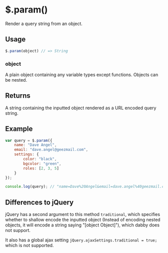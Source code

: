 # $.param()

Render a query string from an object.

## Usage

```javascript
$.param(object) // => String
```

### object

A plain object containing any variable types except functions. Objects can be nested.

## Returns

A string containing the inputted object rendered as a URL encoded query string.

## Example

```javascript
var query = $.param({
	name: "Dave Angel",
	email: "dave.angel@geezmail.com",
	settings: {
		color: "black",
		bgcolor: "green",
		roles: [2, 3, 5]
	}
});

console.log(query); // "name=Dave%20Angel&email=dave.angel%40geezmail.com&settings%5Bcolor%5D=black&settings%5Bbgcolor%5D=green&settings%5Broles%5D%5B0%5D=2&settings%5Broles%5D%5B1%5D=3&settings%5Broles%5D%5B2%5D=5"
```

## Differences to jQuery

jQuery has a second argument to this method `traditional`, which specifies whether to shallow encode the inputted object (Instead of encoding nested objects, it will encode a string saying "[object Object]"), which dabby does not support.

It also has a global ajax setting `jQuery.ajaxSettings.traditional = true;` which is not supported.
